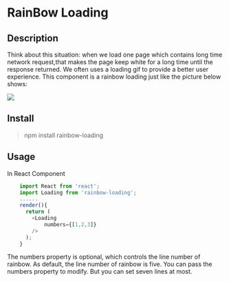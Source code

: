 # RainBow Loading

## Description
Think about this situation: when we load one page which contains long time network request,that makes the page keep white for a long time until the response returned.
We often uses a loading gif to provide a better user experience.
This component is a rainbow loading just like the picture below shows:

![](http://wx2.sinaimg.cn/mw690/62d95157gy1fdppr7ubn8j208h04g0sq.jpg)

## Install
> npm install rainbow-loading

## Usage
In React Component
```js
    import React from 'react';
    import Loading from 'rainbow-loading';
    ......
    render(){
      return (
        <Loading 
            numbers={[1,2,3]}
        />
      );
    }
```
The numbers property is optional, which controls the line number of rainbow.
As default, the line number of rainbow is five. You can pass the numbers property to modify.
But you can set seven lines at most.

